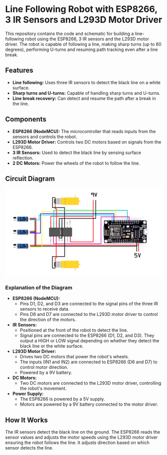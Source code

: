 <h1>Line Following Robot with ESP8266, 3 IR Sensors and L293D Motor Driver</h1>

<p>This repository contains the code and schematic for building a line-following robot using the ESP8266, 3 IR sensors and the L293D motor driver. The robot is capable of following a line, making sharp turns (up to 60 degrees), performing U-turns and resuming path tracking even after a line break.</p>

<h2>Features</h2>
<ul>
  <li><b>Line following:</b> Uses three IR sensors to detect the black line on a white surface.</li>
  <li><b>Sharp turns and U-turns:</b> Capable of handling sharp turns and U-turns.</li>
  <li><b>Line break recovery:</b> Can detect and resume the path after a break in the line.</li>
</ul>

<h2>Components</h2>
<ul>
  <li><b>ESP8266 (NodeMCU):</b> The microcontroller that reads inputs from the sensors and controls the robot.</li>
  <li><b>L293D Motor Driver:</b> Controls two DC motors based on signals from the ESP8266.</li>
  <li><b>3 IR Sensors:</b> Used to detect the black line by sensing surface reflection.</li>
  <li><b>2 DC Motors:</b> Power the wheels of the robot to follow the line.</li>
</ul>

<h2>Circuit Diagram</h2>
<img src="./circuit diagram.png" alt="Circuit Diagram" />

<h3>Explanation of the Diagram</h3>
<ul>
  <li><b>ESP8266 (NodeMCU):</b>
    <ul>
      <li>Pins D1, D2, and D3 are connected to the signal pins of the three IR sensors to receive data.</li>
      <li>Pins D6 and D7 are connected to the L293D motor driver to control the direction of the motors.</li>
    </ul>
  </li>
  <li><b>IR Sensors:</b>
    <ul>
      <li>Positioned at the front of the robot to detect the line.</li>
      <li>Signal pins are connected to the ESP8266 (D1, D2, and D3). They output a HIGH or LOW signal depending on whether they detect the black line or the white surface.</li>
    </ul>
  </li>
  <li><b>L293D Motor Driver:</b>
    <ul>
      <li>Drives two DC motors that power the robot's wheels.</li>
      <li>The inputs (IN1 and IN2) are connected to ESP8266 (D6 and D7) to control motor direction.</li>
      <li>Powered by a 9V battery.</li>
    </ul>
  </li>
  <li><b>DC Motors:</b>
    <ul>
      <li>Two DC motors are connected to the L293D motor driver, controlling the robot's movement.</li>
    </ul>
  </li>
  <li><b>Power Supply:</b>
    <ul>
      <li>The ESP8266 is powered by a 5V supply.</li>
      <li>Motors are powered by a 9V battery connected to the motor driver.</li>
    </ul>
  </li>
</ul>

<h2>How It Works</h2>
<p>The IR sensors detect the black line on the ground. The ESP8266 reads the sensor values and adjusts the motor speeds using the L293D motor driver ensuring the robot follows the line. It adjusts direction based on which sensor detects the line.</p>
